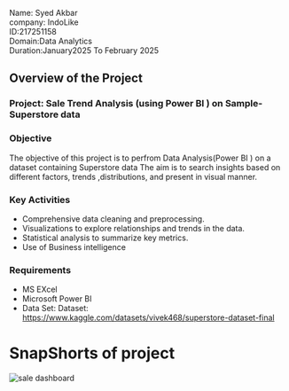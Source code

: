 Name: Syed Akbar <br>
company: IndoLike <br>
ID:217251158 <br>
Domain:Data Analytics <br>
Duration:January2025 To February 2025 <br>

## Overview of the Project 
### Project: Sale Trend Analysis (using Power BI ) on Sample-Superstore data 
### Objective 
The objective of this project is to perfrom  Data Analysis(Power BI ) on a dataset containing Superstore data 
The aim is to search insights based on different factors, trends ,distributions, and present in visual manner. <br>

### Key Activities
* Comprehensive data cleaning and preprocessing.
* Visualizations to explore relationships and trends in the data.
* Statistical analysis to summarize key metrics.
* Use of Business intelligence

###  Requirements
* MS EXcel
* Microsoft Power BI
* Data Set: Dataset: https://www.kaggle.com/datasets/vivek468/superstore-dataset-final

# SnapShorts of project 
![sale dashboard](https://github.com/user-attachments/assets/29005fa4-5bac-4122-8b6e-d208337066cd)
